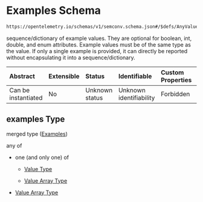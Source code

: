 # Examples Schema

```txt
https://opentelemetry.io/schemas/v1/semconv.schema.json#/$defs/AnyValueSemanticConvention/properties/examples
```

sequence/dictionary of example values. They are optional for boolean, int, double, and enum attributes. Example values must be of the same type as the value. If only a single example is provided, it can directly be reported without encapsulating it into a sequence/dictionary.

| Abstract            | Extensible | Status         | Identifiable            | Custom Properties | Additional Properties | Access Restrictions | Defined In                                                                           |
| :------------------ | :--------- | :------------- | :---------------------- | :---------------- | :-------------------- | :------------------ | :----------------------------------------------------------------------------------- |
| Can be instantiated | No         | Unknown status | Unknown identifiability | Forbidden         | Allowed               | none                | [semconv.schema.json\*](../../../schemas/semconv.schema.json "open original schema") |

## examples Type

merged type ([Examples](../any/semconv-opentelemetry-semantic-convention-schema-definitions-any-value-properties-examples.md))

any of

* one (and only one) of

  * [Value Type](../value/semconv-opentelemetry-semantic-convention-schema-definitions-value-type-oneof-value-type.md "check type definition")

  * [Value Array Type](../value/semconv-opentelemetry-semantic-convention-schema-definitions-value-type-oneof-value-array-type.md "check type definition")

* [Value Array Type](../any/semconv-opentelemetry-semantic-convention-schema-definitions-any-value-properties-examples-anyof-value-array-type.md "check type definition")

